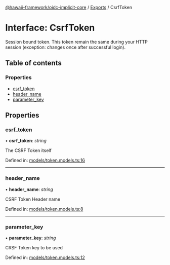 [@hawaii-framework/oidc-implicit-core](../README.md) / [Exports](../modules.md) / CsrfToken

# Interface: CsrfToken

Session bound token. This token remain the same during your HTTP session (exception: changes once after successful login).

## Table of contents

### Properties

- [csrf\_token](csrftoken.md#csrf_token)
- [header\_name](csrftoken.md#header_name)
- [parameter\_key](csrftoken.md#parameter_key)

## Properties

### csrf\_token

• **csrf\_token**: *string*

The CSRF Token itself

Defined in: [models/token.models.ts:16](https://github.com/Q24/hawaii-packages/blob/5db829b/packages/oidc-implicit-core/src/models/token.models.ts#L16)

___

### header\_name

• **header\_name**: *string*

CSRF Token Header name

Defined in: [models/token.models.ts:8](https://github.com/Q24/hawaii-packages/blob/5db829b/packages/oidc-implicit-core/src/models/token.models.ts#L8)

___

### parameter\_key

• **parameter\_key**: *string*

CRSF Token key to be used

Defined in: [models/token.models.ts:12](https://github.com/Q24/hawaii-packages/blob/5db829b/packages/oidc-implicit-core/src/models/token.models.ts#L12)
